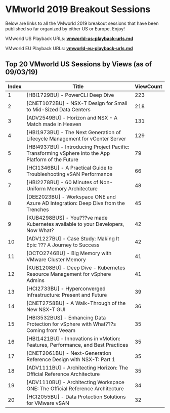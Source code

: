 # VMworld 2019 Breakout Sessions

Below are links to all the VMworld 2019 breakout sessions that have been published so far organized by either US or Europe. Enjoy!

VMworld US Playback URLs: **[vmworld-us-playback-urls.md](vmworld-us-playback-urls.md)**

VMworld EU Playback URLs: **[vmworld-eu-playback-urls.md](vmworld-eu-playback-urls.md)**

## Top 20 VMworld US Sessions by Views (as of 09/03/19)

| Index | Title                                                                                               | ViewCount |
|-------|-----------------------------------------------------------------------------------------------------|-----------|
| 1     | [HBI1729BU] - PowerCLI Deep Dive                                                                    | 223       |
| 2     | [CNET1072BU] - NSX-T Design for Small to Mid-Sized Data Centers                                     | 218       |
| 3     | [ADV2549BU] - Horizon and NSX - A Match made in Heaven                                              | 131       |
| 4     | [HBI1973BU] - The Next Generation of Lifecycle Management for vCenter Server                        | 129       |
| 5     | [HBI4937BU] - Introducing Project Pacific: Transforming vSphere into the App Platform of the Future | 79        |
| 6     | [HCI1346BU] - A Practical Guide to Troubleshooting vSAN Performance                                 | 66        |
| 7     | [HBI2278BU] - 60 Minutes of Non-Uniform Memory Architecture                                         | 48        |
| 8     | [DEE2023BU] - Workspace ONE and Azure AD Integration: Deep Dive from the Trenches                   | 45        |
| 9     | [KUB4298BUS] - You???ve made Kubernetes available to your Developers, Now What?                     | 42        |
| 10    | [ADV1227BU] - Case Study: Making It Epic ??? A Journey to Success                                   | 42        |
| 11    | [OCTO2746BU] - Big Memory with VMware Cluster Memory                                                | 41        |
| 12    | [KUB1208BU] - Deep Dive - Kubernetes Resource Management for vSphere Admins                         | 41        |
| 13    | [HCI2733BU] - Hyperconverged Infrastructure: Present and Future                                     | 39        |
| 14    | [CNET2758BU] - A Walk-Through of the New NSX-T GUI                                                  | 36        |
| 15    | [HBI3532BUS] - Enhancing Data Protection for vSphere with What???s Coming from Veeam                | 35        |
| 16    | [HBI1421BU] - Innovations in vMotion: Features, Performance, and Best Practices                     | 35        |
| 17    | [CNET2061BU] - Next-Generation Reference Design with NSX-T: Part 1                                  | 35        |
| 18    | [ADV1111BU] -  Architecting Horizon: The Official Reference Architecture                            | 35        |
| 19    | [ADV1110BU] - Architecting Workspace ONE: The Official Reference Architecture                       | 34        |
| 20    | [HCI2055BU] - Data Protection Solutions for VMware vSAN                                             | 32        |